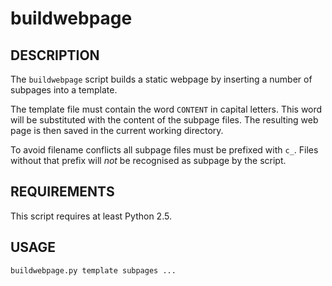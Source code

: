 # buildwebpage

## DESCRIPTION

The `buildwebpage` script builds a static webpage by inserting a number of
subpages into a template.

The template file must contain the word `CONTENT` in capital letters.  This
word will be substituted with the content of the subpage files.  The resulting
web page is then saved in the current working directory.

To avoid filename conflicts all subpage files must be prefixed with `c_`.
Files without that prefix will _not_ be recognised as subpage by the script.

## REQUIREMENTS

This script requires at least Python 2.5.

## USAGE

    buildwebpage.py template subpages ...

